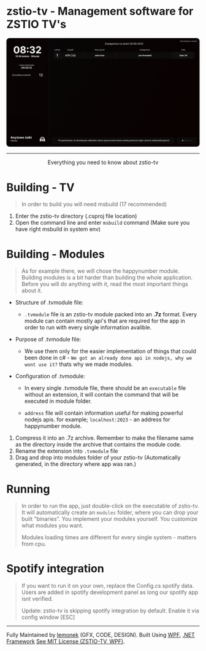 # zstio-tv - Management software for ZSTIO TV's

<p align="center"><img src="https://raw.githubusercontent.com/lemonekq/zstio-tv/main/img/head.png"></p>
<hr>

<p align="center">Everything you need to know about zstio-tv</p>

# Building - TV
> In order to build you will need msbuild (17 recommended)

1. Enter the zstio-tv directory (.csproj file location)
2. Open the command line and enter `msbuild` command (Make sure you have right msbuild in system env)

# Building - Modules
> As for example there, we will chose the happynumber module. Building modules is a bit harder than building the whole application. Before you will do anything with it, read the most important things about it.

- Structure of .tvmodule file:
	- `.tvmodule` file is an zstio-tv module packed into an **.7z** format. Every module can contain mostly api's that are required for the app in order to run with every single information avalible.

- Purpose of .tvmodule file:
	- We use them only for the easier implementation of things that could been done in c# - `We got an already done api in nodejs, why we wont use it?` thats why we made modules.

- Configuration of .tvmodule: 
	- In every single .tvmodule file, there should be an `executable` file without an extension, it will contain the command that will be executed in module folder.
	
	- `address` file will contain information useful for making powerful nodejs apis. for example; `localhost:2023` - an address for happynumber module.

1. Compress it into an .7z archive. Remember to make the filename same as the directory inside the archive that contains the module code.
2. Rename the extension into `.tvmodule` file
3. Drag and drop into modules folder of your zstio-tv (Automatically generated, in the directory where app was ran.)
# Running
> In order to run the app, just double-click on the executable of zstio-tv. It will automatically create an `modules` folder, where you can drop your built "binaries". You implement your modules yourself. You customize what modules you want.
>
> Modules loading times are different for every single system - matters from cpu.

# Spotify integration
>If you want to run it on your own, replace the Config.cs spotify data. Users are added in spotify development panel as long our spotify app isnt verified.
>
>Update: zstio-tv is skipping spotify integration by default. Enable it via config window [ESC]

<hr>

Fully Maintained by [lemonek](https://github.com/lemonekq) (GFX, CODE, DESIGN).
Built Using [WPF](https://github.com/dotnet/wpf), [.NET Framework](https://dotnet.microsoft.com/en-us/)
[See MIT License (ZSTIO-TV, WPF)](https://github.com/lemonekq/zstio-tv/blob/main/LICENSE).
<br><br>
